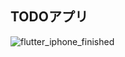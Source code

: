 
 <h2>TODOアプリ</h2>

![flutter_iphone_finished](https://github.com/user-attachments/assets/16940f8c-d8c2-4488-9265-d7174d291a24)
